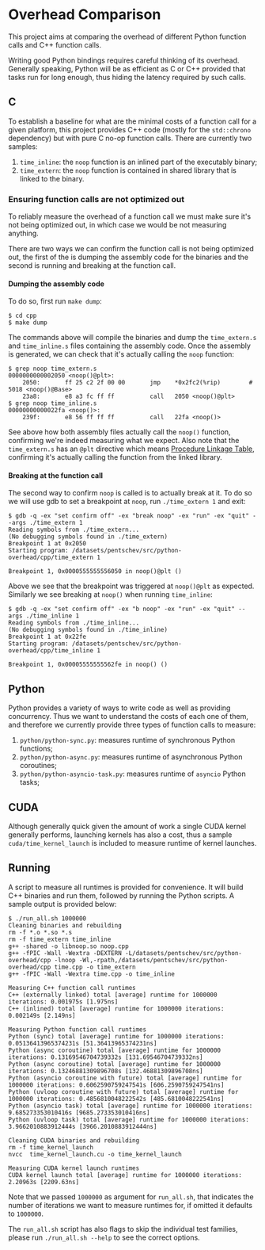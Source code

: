 # Overhead Comparison

This project aims at comparing the overhead of different Python function calls and C++ function calls.

Writing good Python bindings requires careful thinking of its overhead. Generally speaking, Python will be as efficient as C or C++ provided that tasks run for long enough, thus hiding the latency required by such calls.

## C

To establish a baseline for what are the minimal costs of a function call for a given platform, this project provides C++ code (mostly for the `std::chrono` dependency) but with pure C no-op function calls. There are currently two samples:

1. `time_inline`: the `noop` function is an inlined part of the executably binary;
1. `time_extern`: the `noop` function is contained in shared library that is linked to the binary.

### Ensuring function calls are not optimized out

To reliably measure the overhead of a function call we must make sure it's not being optimized out, in which case we would be not measuring anything.

There are two ways we can confirm the function call is not being optimized out, the first of the is dumping the assembly code for the binaries and the second is running and breaking at the function call.

#### Dumping the assembly code

To do so, first run `make dump`:

```
$ cd cpp
$ make dump
```

The commands above will compile the binaries and dump the `time_extern.s` and `time_inline.s` files containing the assembly code. Once the assembly is generated, we can check that it's actually calling the `noop` function:


```
$ grep noop time_extern.s
0000000000002050 <noop()@plt>:
    2050:       ff 25 c2 2f 00 00       jmp    *0x2fc2(%rip)        # 5018 <noop()@Base>
    23a8:       e8 a3 fc ff ff          call   2050 <noop()@plt>
$ grep noop time_inline.s
00000000000022fa <noop()>:
    239f:       e8 56 ff ff ff          call   22fa <noop()>
```

See above how both assembly files actually call the `noop()` function, confirming we're indeed measuring what we expect. Also note that the `time_extern.s` has an `@plt` directive which means [Procedure Linkage Table](https://refspecs.linuxfoundation.org/ELF/zSeries/lzsabi0_zSeries/x2251.html), confirming it's actually calling the function from the linked library.

#### Breaking at the function call

The second way to confirm `noop` is called is to actually break at it. To do so we will use gdb to set a breakpoint at `noop`, run `./time_extern 1` and exit:

```
$ gdb -q -ex "set confirm off" -ex "break noop" -ex "run" -ex "quit" --args ./time_extern 1
Reading symbols from ./time_extern...
(No debugging symbols found in ./time_extern)
Breakpoint 1 at 0x2050
Starting program: /datasets/pentschev/src/python-overhead/cpp/time_extern 1

Breakpoint 1, 0x0000555555556050 in noop()@plt ()
```

Above we see that the breakpoint was triggered at `noop()@plt` as expected. Similarly we see breaking at `noop()` when running `time_inline`:

```
$ gdb -q -ex "set confirm off" -ex "b noop" -ex "run" -ex "quit" --args ./time_inline 1
Reading symbols from ./time_inline...
(No debugging symbols found in ./time_inline)
Breakpoint 1 at 0x22fe
Starting program: /datasets/pentschev/src/python-overhead/cpp/time_inline 1

Breakpoint 1, 0x00005555555562fe in noop() ()
```

## Python

Python provides a variety of ways to write code as well as providing concurrency. Thus we want to understand the costs of each one of them, and therefore we currently provide three types of function calls to measure:

1. `python/python-sync.py`: measures runtime of synchronous Python functions;
1. `python/python-async.py`: measures runtime of asynchronous Python coroutines;
1. `python/python-asyncio-task.py`: measures runtime of `asyncio` Python tasks;

## CUDA

Although generally quick given the amount of work a single CUDA kernel generally performs, launching kernels has also a cost, thus a sample `cuda/time_kernel_launch` is included to measure runtime of kernel launches.

## Running

A script to measure all runtimes is provided for convenience. It will build C++ binaries and run them, followed by running the Python scripts. A sample output is provided below:

```
$ ./run_all.sh 1000000
Cleaning binaries and rebuilding
rm -f *.o *.so *.s
rm -f time_extern time_inline
g++ -shared -o libnoop.so noop.cpp
g++ -fPIC -Wall -Wextra -DEXTERN -L/datasets/pentschev/src/python-overhead/cpp -lnoop -Wl,-rpath,/datasets/pentschev/src/python-overhead/cpp time.cpp -o time_extern
g++ -fPIC -Wall -Wextra time.cpp -o time_inline

Measuring C++ function call runtimes
C++ (externally linked) total [average] runtime for 1000000 iterations: 0.001975s [1.975ns]
C++ (inlined) total [average] runtime for 1000000 iterations: 0.002149s [2.149ns]

Measuring Python function call runtimes
Python (sync) total [average] runtime for 1000000 iterations: 0.05136413965374231s [51.36413965374231ns]
Python (async coroutine) total [average] runtime for 1000000 iterations: 0.13169546704739332s [131.69546704739332ns]
Python (async coroutine) total [average] runtime for 1000000 iterations: 0.13246881309896708s [132.46881309896708ns]
Python (asyncio coroutine with future) total [average] runtime for 1000000 iterations: 0.6062590759247541s [606.2590759247541ns]
Python (uvloop coroutine with future) total [average] runtime for 1000000 iterations: 0.4856810048222542s [485.6810048222541ns]
Python (asyncio task) total [average] runtime for 1000000 iterations: 9.685273353010416s [9685.273353010416ns]
Python (uvloop task) total [average] runtime for 1000000 iterations: 3.9662010883912444s [3966.2010883912444ns]

Cleaning CUDA binaries and rebuilding
rm -f time_kernel_launch
nvcc  time_kernel_launch.cu -o time_kernel_launch

Measuring CUDA kernel launch runtimes
CUDA kernel launch total [average] runtime for 1000000 iterations: 2.20963s [2209.63ns]
```

Note that we passed `1000000` as argument for `run_all.sh`, that indicates the number of iterations we want to measure runtimes for, if omitted it defaults to `1000000`.

The `run_all.sh` script has also flags to skip the individual test families, please run `./run_all.sh --help` to see the correct options.
